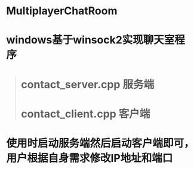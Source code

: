 # MultiplayerChatRoom
# windows基于winsock2实现聊天室程序
> # contact_server.cpp 服务端
> # contact_client.cpp 客户端
# 使用时启动服务端然后启动客户端即可，用户根据自身需求修改IP地址和端口

